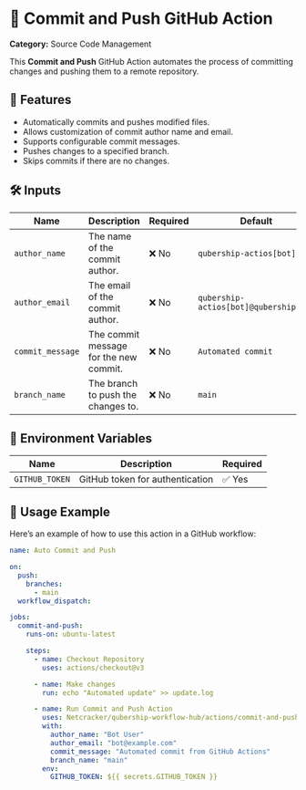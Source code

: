 # 🚀 Commit and Push GitHub Action

**Category:** Source Code Management

This **Commit and Push** GitHub Action automates the process of committing changes and pushing them to a remote repository.

## 📌 Features

- Automatically commits and pushes modified files.
- Allows customization of commit author name and email.
- Supports configurable commit messages.
- Pushes changes to a specified branch.
- Skips commits if there are no changes.

## 🛠️ Inputs

| Name              | Description                                                | Required | Default |
|-------------------|------------------------------------------------------------|----------|---------|
| `author_name`    | The name of the commit author.                             | ❌ No    | `qubership-actios[bot]` |
| `author_email`   | The email of the commit author.                            | ❌ No    | `qubership-actios[bot]@qubership.com` |
| `commit_message` | The commit message for the new commit.                     | ❌ No    | `Automated commit` |
| `branch_name`    | The branch to push the changes to.                         | ❌ No    | `main` |

## 🔑 Environment Variables

| Name           | Description                          | Required |
|---------------|--------------------------------------|----------|
| `GITHUB_TOKEN` | GitHub token for authentication   | ✅ Yes |

## 🚀 Usage Example

Here’s an example of how to use this action in a GitHub workflow:

```yaml
name: Auto Commit and Push

on:
  push:
    branches:
      - main
  workflow_dispatch:

jobs:
  commit-and-push:
    runs-on: ubuntu-latest

    steps:
      - name: Checkout Repository
        uses: actions/checkout@v3

      - name: Make changes
        run: echo "Automated update" >> update.log

      - name: Run Commit and Push Action
        uses: Netcracker/qubership-workflow-hub/actions/commit-and-push@main
        with:
          author_name: "Bot User"
          author_email: "bot@example.com"
          commit_message: "Automated commit from GitHub Actions"
          branch_name: "main"
        env:
          GITHUB_TOKEN: ${{ secrets.GITHUB_TOKEN }}